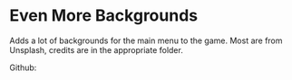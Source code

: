 # Even More Backgrounds

Adds a lot of backgrounds for the main menu to the game. Most are from Unsplash, credits are in the appropriate folder.

Github:
